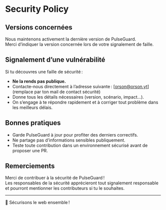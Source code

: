 # Security Policy

## Versions concernées

Nous maintenons activement la dernière version de PulseGuard.  
Merci d’indiquer la version concernée lors de votre signalement de faille.

## Signalement d’une vulnérabilité

Si tu découvres une faille de sécurité :

- **Ne la rends pas publique.**
- Contacte-nous directement à l’adresse suivante : [orson@orson.yt] (remplace par ton mail de contact sécurité)
- Donne tous les détails nécessaires (version, scénario, impact…).
- On s’engage à te répondre rapidement et à corriger tout problème dans les meilleurs délais.

## Bonnes pratiques

- Garde PulseGuard à jour pour profiter des derniers correctifs.
- Ne partage pas d’informations sensibles publiquement.
- Teste toute contribution dans un environnement sécurisé avant de proposer une PR.

## Remerciements

Merci de contribuer à la sécurité de PulseGuard !  
Les responsables de la sécurité apprécieront tout signalement responsable et pourront mentionner les contributeurs si tu le souhaites.

---

🚦 Sécurisons le web ensemble !

